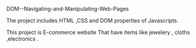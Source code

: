 DOM--Navigating-and-Manipulating-Web-Pages

The project includes HTML ,CSS and DOM properties of Javascripts.

This  project is E-commerce website That have items like jewelery , cloths ,electronics .

